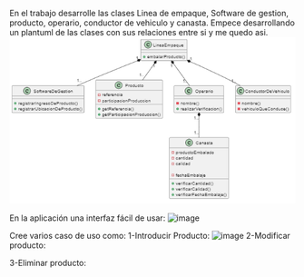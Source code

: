 En el trabajo desarrolle las clases  Linea de empaque, Software de gestion, producto, operario, conductor de vehiculo y canasta.
Empece desarrollando un plantuml de las clases con sus relaciones entre si y me quedo asi.
![image](https://github.com/ReidelCruz/EmpresaPlanificadora/blob/main/Imagenes/uml.png)


En la aplicación una interfaz fácil de usar:
![image](https://github.com/ReidelCruz/EmpresaPlanificadora/blob/main/Imagenes/interfaz.jpg)

Cree varios caso de uso como:
1-Introducir Producto:
![image](https://github.com/ReidelCruz/EmpresaPlanificadora/blob/main/Imagenes/Introducir%20Producto.jpg)
2-Modificar producto:

3-Eliminar producto:

